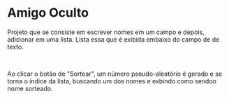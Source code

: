 <h1>Amigo Oculto</h1>
<p>Projeto que se consiste em escrever nomes em um campo e depois, adicionar em uma lista. Lista essa que é exibida embaixo do campo de de texto.</p>
<br>
<p>Ao clicar o botão de "Sortear", um número pseudo-aleatório é gerado e se torna o índice da lista, buscando um dos nomes e exbindo como sendoo nome sorteado.</p>
